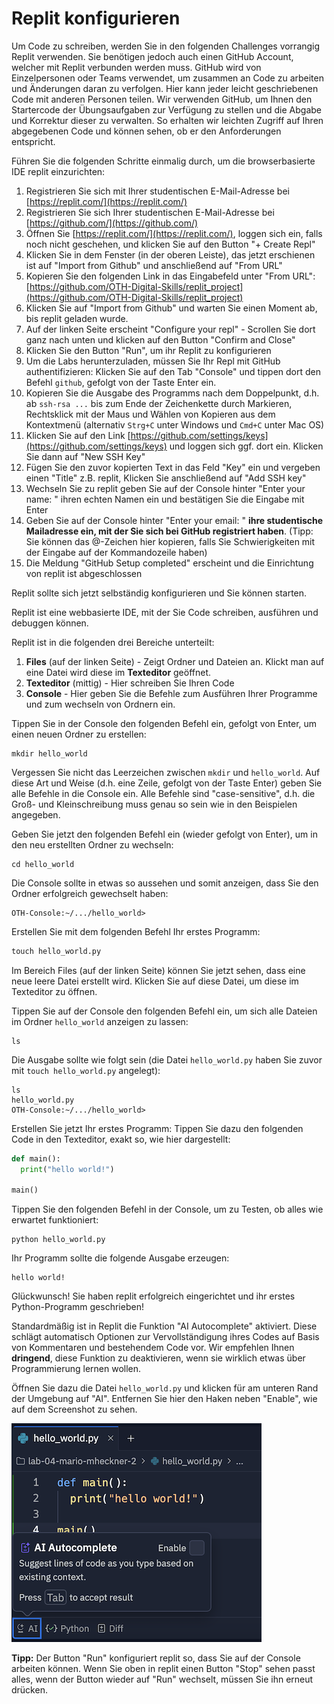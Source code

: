 # Replit konfigurieren

Um Code zu schreiben, werden Sie in den folgenden Challenges vorrangig Replit verwenden. Sie benötigen jedoch auch einen GitHub Account, welcher mit Replit verbunden werden muss. GitHub wird von Einzelpersonen oder Teams verwendet, um zusammen an Code zu arbeiten und Änderungen daran zu verfolgen. Hier kann jeder leicht geschriebenen Code mit anderen Personen teilen. Wir verwenden GitHub, um Ihnen den Startercode der Übungsaufgaben zur Verfügung zu stellen und die Abgabe und Korrektur dieser zu verwalten. So erhalten wir leichten Zugriff auf Ihren abgegebenen Code und können sehen, ob er den Anforderungen entspricht.

Führen Sie die folgenden Schritte einmalig durch, um die browserbasierte IDE replit einzurichten:

1. Registrieren Sie sich mit Ihrer studentischen E-Mail-Adresse bei [https://replit.com/](https://replit.com/)
2. Registrieren Sie sich Ihrer studentischen E-Mail-Adresse bei [https://github.com/](https://github.com/)
3. Öffnen Sie [https://replit.com/](https://replit.com/), loggen sich ein, falls noch nicht geschehen, und klicken Sie auf den Button  "+ Create Repl"
4. Klicken Sie in dem Fenster (in der oberen Leiste), das jetzt erschienen ist auf "Import from Github" und anschließend auf "From URL"
5. Kopieren Sie den folgenden Link in das Eingabefeld unter "From URL": [https://github.com/OTH-Digital-Skills/replit_project](https://github.com/OTH-Digital-Skills/replit_project)
6. Klicken Sie auf "Import from Github" und warten Sie einen Moment ab, bis replit geladen wurde.
7. Auf der linken Seite erscheint "Configure your repl" - Scrollen Sie dort ganz nach unten und klicken auf den Button "Confirm and Close"
8. Klicken Sie den Button "Run", um ihr Replit zu konfigurieren
9. Um die Labs herunterzuladen, müssen Sie Ihr Repl mit GitHub authentifizieren: Klicken Sie auf den Tab "Console" und tippen dort den Befehl `github`, gefolgt von der Taste Enter ein.
10. Kopieren Sie die Ausgabe des Programms nach dem Doppelpunkt, d.h. ab ```ssh-rsa ...``` bis zum Ende der Zeichenkette durch Markieren, Rechtsklick mit der Maus und Wählen von Kopieren aus dem Kontextmenü (alternativ ```Strg+C``` unter Windows und ```Cmd+C``` unter Mac OS)
11. Klicken Sie auf den Link [https://github.com/settings/keys](https://github.com/settings/keys) und loggen sich ggf. dort ein. Klicken Sie dann auf "New SSH Key"
12. Fügen Sie den zuvor kopierten Text in das Feld "Key" ein und vergeben einen "Title" z.B. replit, Klicken Sie anschließend auf "Add SSH key"
13. Wechseln Sie zu replit geben Sie auf der Console hinter "Enter your name: " ihren echten Namen ein und bestätigen Sie die Eingabe mit Enter
14. Geben Sie auf der Console hinter "Enter your email: " **ihre studentische Mailadresse ein, mit der Sie sich bei GitHub registriert haben**. (Tipp: Sie können das @-Zeichen hier kopieren, falls Sie Schwierigkeiten mit der Eingabe auf der Kommandozeile haben)
15. Die Meldung "GitHub Setup completed" erscheint und die Einrichtung von replit ist abgeschlossen

Replit sollte sich jetzt selbständig konfigurieren und Sie können starten.

Replit ist eine webbasierte IDE, mit der Sie Code schreiben, ausführen und debuggen können.

Replit ist in die folgenden drei Bereiche unterteilt:

1. **Files** (auf der linken Seite) - Zeigt Ordner und Dateien an. Klickt man auf eine Datei wird diese im **Texteditor** geöffnet.
2. **Texteditor** (mittig) - Hier schreiben Sie Ihren Code
3. **Console** - Hier geben Sie die Befehle zum Ausführen Ihrer Programme und zum wechseln von Ordnern ein.

Tippen Sie in der Console den folgenden Befehl ein, gefolgt von Enter, um einen neuen Ordner zu erstellen:

~~~shell
mkdir hello_world
~~~

Vergessen Sie nicht das Leerzeichen zwischen ```mkdir``` und ```hello_world```. Auf diese Art und Weise (d.h. eine Zeile, gefolgt von der Taste Enter) geben Sie alle Befehle in die Console ein. Alle Befehle sind "case-sensitive", d.h. die Groß- und Kleinschreibung muss genau so sein wie in den Beispielen angegeben.

Geben Sie jetzt den folgenden Befehl ein (wieder gefolgt von Enter), um in den neu erstellten Ordner zu wechseln:

~~~shell
cd hello_world
~~~

Die Console sollte in etwas so aussehen und somit anzeigen, dass Sie den Ordner erfolgreich gewechselt haben:

~~~shell
OTH-Console:~/.../hello_world> 
~~~

Erstellen Sie mit dem folgenden Befehl Ihr erstes Programm:

~~~python
touch hello_world.py	
~~~

Im Bereich Files (auf der linken Seite) können Sie jetzt sehen, dass eine neue leere Datei erstellt wird. Klicken Sie auf diese Datei, um diese im Texteditor zu öffnen.

Tippen Sie auf der Console den folgenden Befehl ein, um sich alle Dateien im Ordner ```hello_world``` anzeigen zu lassen:

~~~shell
ls
~~~

Die Ausgabe sollte wie folgt sein (die Datei ```hello_world.py``` haben Sie zuvor mit ```touch hello_world.py``` angelegt):

~~~shell
ls
hello_world.py
OTH-Console:~/.../hello_world> 
~~~

Erstellen Sie jetzt Ihr erstes Programm: Tippen Sie dazu den folgenden Code in den Texteditor, exakt so, wie hier dargestellt:

~~~python
def main():
  print("hello world!")

main()
~~~

Tippen Sie den folgenden Befehl in der Console, um zu Testen, ob alles wie erwartet funktioniert:

~~~shell
python hello_world.py 
~~~

Ihr Programm sollte die folgende Ausgabe erzeugen:

~~~shell
hello world!
~~~

Glückwunsch! Sie haben replit erfolgreich eingerichtet und ihr erstes Python-Programm geschrieben!

Standardmäßig ist in Replit die Funktion "AI Autocomplete" aktiviert. Diese schlägt automatisch Optionen zur Vervollständigung ihres Codes auf Basis von Kommentaren und bestehendem Code vor. Wir empfehlen Ihnen **dringend**, diese Funktion zu deaktivieren, wenn sie wirklich etwas über Programmierung lernen wollen.

Öffnen Sie dazu die Datei ```hello_world.py``` und klicken für am unteren Rand der Umgebung auf "AI". Entfernen Sie hier den Haken neben "Enable", wie auf dem Screenshot zu sehen.

![04_replit_ai](img/04_replit_ai.png)

**Tipp:** Der Button "Run" konfiguriert replit so, dass Sie auf der Console arbeiten können. Wenn Sie oben in replit einen Button "Stop" sehen passt alles, wenn der Button wieder auf "Run" wechselt, müssen Sie ihn erneut drücken.  
